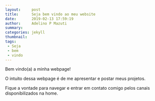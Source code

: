 ```yaml
---
layout:     post
title:      Seja bem vindo ao meu website
date:       2019-02-13 17:59:19
author:     Adelino P Mazuti
summary:
categories: jekyll
thumbnail:  
tags:
 - Seja
 - bem
 - vindo
---
```


Bem vindo(a) a minha webpage!

O intuito dessa webpage é de me apresentar e postar meus projetos.

Fique a vontade para navegar e entrar em contato comigo pelos canais disponibilizados na home.
